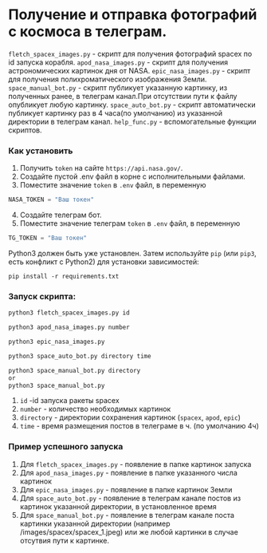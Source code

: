 # Получение и отправка фотографий с космоса в телеграм.

`fletch_spacex_images.py` - скрипт для получения фотографий spacex по id запуска корабля.
`apod_nasa_images.py` - скрипт для получения астрономических картинок дня от NASA.
`epic_nasa_images.py` - скрипт для получения полихроматического изображения Земли.
`space_manual_bot.py` - скрипт публикует указанную картинку, из полученных ранее, в телеграм канал.При отсутствии пути к файлу опубликует любую картинку.
`space_auto_bot.py` - скрипт автоматически публикует картинку раз в 4 часа(по умолчанию) из указанной директории в телеграм канал.
`help_func.py` - вспомогательные функции скриптов.

### Как установить

1. Получить `token` на сайте `https://api.nasa.gov/`. 
2. Создайте пустой .env файл в корне с исполнительными файлами. 
3. Поместите значение `token` в `.env` файл, в переменную 
```python
NASA_TOKEN = "Ваш токен"
```
4. Создайте телеграм бот.
5. Поместите значение телеграм `token` в `.env` файл, в переменную 
```python
TG_TOKEN = "Ваш токен"
```
Python3 должен быть уже установлен. 
Затем используйте `pip` (или `pip3`, есть конфликт с Python2) для установки зависимостей:
```
pip install -r requirements.txt
```

### Запуск скрипта:
```bash
python3 fletch_spacex_images.py id
```
```bash
python3 apod_nasa_images.py number
```
```bash
python3 epic_nasa_images.py 
```
```bash
python3 space_auto_bot.py directory time 
```
```bash
python3 space_manual_bot.py directory
or
python3 space_manual_bot.py
```
1. `id` -id запуска ракеты spacex
2. `number` - количество необходимых картинок
3. `directory` - директории сохранения картинок (`spacex`, `apod`, `epic`)
4. `time` - время размещения постов в телеграме в ч. (по умолчанию 4ч)

### Пример успешного запуска
1. Для `fletch_spacex_images.py` - появление в папке картинок запуска
2. Для `apod_nasa_images.py` - появление в папке указанного числа картинок
3. Для `epic_nasa_images.py` - появление в папке картинок Земли
4. Для `space_auto_bot.py` - появление в телеграм канале постов из картинок указанной директории, в установленное время
5. Для `space_manual_bot.py` - появление в телеграм канале поста картинки указанной директории (например /images/spacex/spacex_1.jpeg) или же любой картинки в случае отсутвия пути к картинке.






